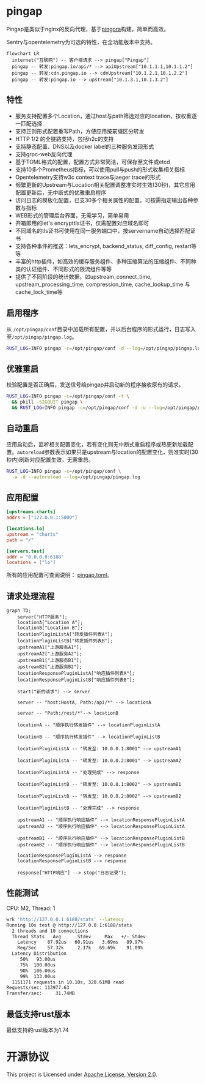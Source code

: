# pingap

Pingap是类似于nginx的反向代理，基于[pingora](https://github.com/cloudflare/pingora)构建，简单而高效。

Sentry与opentelemetry为可选的特性，在全功能版本中支持。


```mermaid
flowchart LR
  internet("互联网") -- 客户端请求 --> pingap["Pingap"]
  pingap -- 转发:pingap.io/api/* --> apiUpstream["10.1.1.1,10.1.1.2"]
  pingap -- 转发:cdn.pingap.io --> cdnUpstream["10.1.2.1,10.1.2.2"]
  pingap -- 转发:pingap.io --> upstream["10.1.3.1,10.1.3.2"]
```

## 特性

- 服务支持配置多个Location，通过host与path筛选对应的location，按权重逐一匹配选择
- 支持正则形式配置重写Path，方便应用按前缀区分转发
- HTTP 1/2 的全链路支持，包括h2c的支持
- 支持静态配置、DNS以及docker label的三种服务发现形式
- 支持grpc-web反向代理
- 基于TOML格式的配置，配置方式非常简洁，可保存至文件或etcd
- 支持10多个Prometheus指标，可以使用pull与push的形式收集相关指标
- Opentelemetry支持w3c context trace与jaeger trace的形式
- 频繁更新的Upstream与Location相关配置调整准实时生效(30秒)，其它应用配置更新后，无中断式的优雅重启程序
- 访问日志的模板化配置，已支30多个相关属性的配置，可按需指定输出各种参数与指标
- WEB形式的管理后台界面，无需学习，简单易用
- 开箱即用的let's encrypttls证书，仅需配置对应域名即可
- 不同域名的tls证书可使用在同一服务端口中，按servername自动选择匹配证书
- 支持各种事件的推送：lets_encrypt, backend_status, diff_config, restart等等
- 丰富的http插件，如高效的缓存服务组件、多种压缩算法的压缩组件、不同种类的认证组件、不同形式的限流组件等等
- 提供了不同阶段的统计数据，如upstream_connect_time, upstream_processing_time, compression_time, cache_lookup_time 与 cache_lock_time等

## 启用程序

从 `/opt/pingap/conf`目录中加载所有配置，并以后台程序的形式运行，日志写入至`/opt/pingap/pingap.log`。

```bash
RUST_LOG=INFO pingap -c=/opt/pingap/conf -d --log=/opt/pingap/pingap.log
```

## 优雅重启

校验配置是否正确后，发送信号给pingap并启动新的程序接收原有的请求。

```bash
RUST_LOG=INFO pingap -c=/opt/pingap/conf -t \
  && pkill -SIGQUIT pingap \
  && RUST_LOG=INFO pingap -c=/opt/pingap/conf -d -u --log=/opt/pingap/pingap.log
```

## 自动重启

应用启动后，监听相关配置变化，若有变化则无中断式重启程序或热更新加载配置。`autoreload`参数表示如果只是upstream与location的配置变化，则准实时(30秒内)刷新对应配置生效，无需重启。

```bash
RUST_LOG=INFO pingap -c=/opt/pingap/conf \
  -a -d --autoreload --log=/opt/pingap/pingap.log
```

## 应用配置

```toml
[upstreams.charts]
addrs = ["127.0.0.1:5000"]

[locations.lo]
upstream = "charts"
path = "/"

[servers.test]
addr = "0.0.0.0:6188"
locations = ["lo"]
```

所有的应用配置可查阅说明： [pingap.toml](./conf/pingap.toml)。

## 请求处理流程

```mermaid
graph TD;
    server["HTTP服务"];
    locationA["Location A"];
    locationB["Location B"];
    locationPluginListA["转发插件列表A"];
    locationPluginListB["转发插件列表B"];
    upstreamA1["上游服务A1"];
    upstreamA2["上游服务A2"];
    upstreamB1["上游服务B1"];
    upstreamB2["上游服务B2"];
    locationResponsePluginListA["响应插件列表A"];
    locationResponsePluginListB["响应插件列表B"];

    start("新的请求") --> server

    server -- "host:HostA, Path:/api/*" --> locationA

    server -- "Path:/rest/*"--> locationB

    locationA -- "顺序执行转发插件" --> locationPluginListA

    locationB -- "顺序执行转发插件" --> locationPluginListB

    locationPluginListA -- "转发至: 10.0.0.1:8001" --> upstreamA1

    locationPluginListA -- "转发至: 10.0.0.2:8001" --> upstreamA2

    locationPluginListA -- "处理完成" --> response

    locationPluginListB -- "转发至: 10.0.0.1:8002" --> upstreamB1

    locationPluginListB -- "转发至: 10.0.0.2:8002" --> upstreamB2

    locationPluginListB -- "处理完成" --> response

    upstreamA1 -- "顺序执行响应插件" --> locationResponsePluginListA
    upstreamA2 -- "顺序执行响应插件" --> locationResponsePluginListA

    upstreamB1 -- "顺序执行响应插件" --> locationResponsePluginListB
    upstreamB2 -- "顺序执行响应插件" --> locationResponsePluginListB

    locationResponsePluginListA --> response
    locationResponsePluginListB --> response

    response["HTTP响应"] --> stop("日志记录");
```

## 性能测试

CPU: M2, Thread: 1

```bash
wrk 'http://127.0.0.1:6188/stats' --latency
Running 10s test @ http://127.0.0.1:6188/stats
  2 threads and 10 connections
  Thread Stats   Avg      Stdev     Max   +/- Stdev
    Latency    87.92us   60.91us   3.69ms   89.97%
    Req/Sec    57.32k     2.17k   69.69k    91.09%
  Latency Distribution
     50%   93.00us
     75%  100.00us
     90%  106.00us
     99%  133.00us
  1151171 requests in 10.10s, 320.61MB read
Requests/sec: 113977.63
Transfer/sec:     31.74MB
```

## 最低支持rust版本

最低支持的rust版本为1.74

# 开源协议

This project is Licensed under [Apache License, Version 2.0](./LICENSE).
